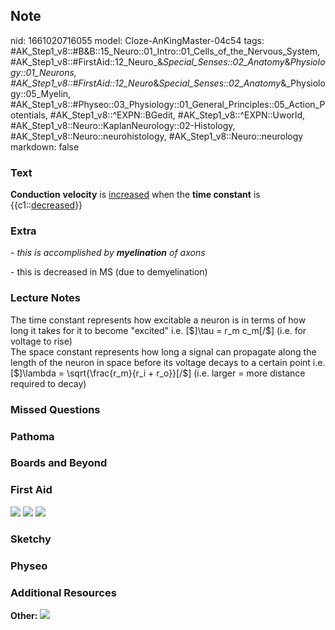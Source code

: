 ## Note
nid: 1661020716055
model: Cloze-AnKingMaster-04c54
tags: #AK_Step1_v8::#B&B::15_Neuro::01_Intro::01_Cells_of_the_Nervous_System, #AK_Step1_v8::#FirstAid::12_Neuro_&_Special_Senses::02_Anatomy_&_Physiology::01_Neurons, #AK_Step1_v8::#FirstAid::12_Neuro_&_Special_Senses::02_Anatomy_&_Physiology::05_Myelin, #AK_Step1_v8::#Physeo::03_Physiology::01_General_Principles::05_Action_Potentials, #AK_Step1_v8::^EXPN::BGedit, #AK_Step1_v8::^EXPN::Uworld, #AK_Step1_v8::Neuro::KaplanNeurology::02-Histology, #AK_Step1_v8::Neuro::neurohistology, #AK_Step1_v8::Neuro::neurology
markdown: false

### Text
<div>
  <b>Conduction</b> <b>velocity</b> is <u>increased</u> when the
  <b>time constant</b> is {{c1::<u>decreased</u>}}
</div>

### Extra
<i>- this is accomplished by <b>myelination</b> of axons</i>
<div>
  - this is decreased in MS (due to demyelination)
</div>

### Lecture Notes
<div>
  The time constant represents how excitable a neuron is in terms
  of how long it takes for it to become "excited" i.e. [$]\tau =
  r_m c_m[/$] (i.e. for voltage to rise)
</div>
<div>
  The space constant represents how long a signal can propagate
  along the length of the neuron in space before its voltage decays
  to a certain point i.e. [$]\lambda = \sqrt{\frac{r_m}{r_i +
  r_o}}[/$] (i.e. larger = more distance required to decay)
</div>

### Missed Questions


### Pathoma


### Boards and Beyond


### First Aid
<img src="tmpklvUs_.png"> <img src="tmpSlDXY3.png"> <img src= 
"tmpYjvCIi.png">

### Sketchy


### Physeo


### Additional Resources
<b>Other:</b> <img src="paste-4470734537622598.png">
